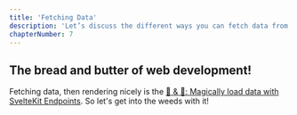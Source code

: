 ```yaml
---
title: 'Fetching Data'
description: 'Let’s discuss the different ways you can fetch data from your database, including using APIs, SQL, and alternatives'
chapterNumber: 7
---
```


## The bread and butter of web development!

Fetching data, then rendering nicely is the [🍞 & 🧈: Magically load data with SvelteKit Endpoints](https://www.youtube.com/watch?v=f6prqYlbTE4). So let's get into the weeds with it!
